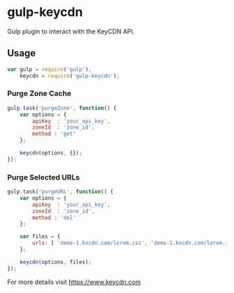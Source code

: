 # gulp-keycdn

Gulp plugin to interact with the KeyCDN API.

## Usage

~~~js
var gulp = require('gulp'),
    keycdn = require('gulp-keycdn');
~~~

### Purge Zone Cache

~~~js
gulp.task('purgeZone', function() {
    var options = {
		apiKey  : 'your_api_key',
		zoneId  : 'zone_id',
		method : 'get'
	};

    keycdn(options, {});
});
~~~

### Purge Selected URLs

~~~js
gulp.task('purgeURL', function() {
    var options = {
        apiKey  : 'your_api_key',
		zoneId  : 'zone_id',
		method : 'del'
	};

    var files = {
        urls: [ 'demo-1.kxcdn.com/lorem.css', 'demo-1.kxcdn.com/lorem.jpg' ]
    };

    keycdn(options, files);
});
~~~


For more details visit https://www.keycdn.com
